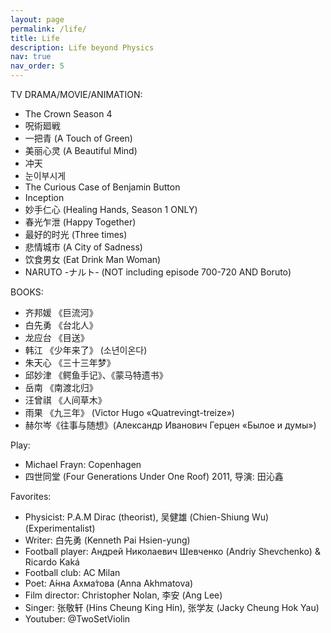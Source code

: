 ```yaml
---
layout: page
permalink: /life/
title: Life 
description: Life beyond Physics
nav: true
nav_order: 5
---
```


TV DRAMA/MOVIE/ANIMATION:
- The Crown Season 4 
- 呪術廻戦
- 一把青 (A Touch of Green) 
- 美丽心灵 (A Beautiful Mind)
- 冲天
- 눈이부시게
- The Curious Case of Benjamin Button
- Inception 
- 妙手仁心 (Healing Hands, Season 1 ONLY)
- 春光乍泄 (Happy Together)
- 最好的时光 (Three times)
- 悲情城市 (A City of Sadness)
- 饮食男女 (Eat Drink Man Woman)
- NARUTO -ナルト- (NOT including episode 700-720 AND Boruto)

BOOKS:
- 齐邦媛 《巨流河》
- 白先勇 《台北人》 
- 龙应台 《目送》 
- 韩江 《少年来了》 (소년이온다)
- 朱天心 《三十三年梦》
- 邱妙津 《鳄鱼手记》、《蒙马特遗书》
- 岳南 《南渡北归》
- 汪曾祺 《人间草木》
- 雨果 《九三年》 (Victor Hugo «Quatrevingt-treize»)
- 赫尔岑《往事与随想》(Александр Иванович Герцен «Былое и думы»)

Play:
- Michael Frayn: Copenhagen
- 四世同堂 (Four Generations Under One Roof) 2011, 导演: 田沁鑫

Favorites:
- Physicist: P.A.M Dirac (theorist), 吴健雄 (Chien-Shiung Wu) (Experimentalist)
- Writer: 白先勇 (Kenneth Pai Hsien-yung)
- Football player: Андрей Николаевич Шевченко (Andriy Shevchenko) & Ricardo Kaká
- Football club: AC Milan
- Poet: А́нна Ахма́това (Anna Akhmatova)
- Film director: Christopher Nolan, 李安 (Ang Lee)
- Singer: 张敬轩 (Hins Cheung King Hin), 张学友 (Jacky Cheung Hok Yau)
- Youtuber: @TwoSetViolin 

